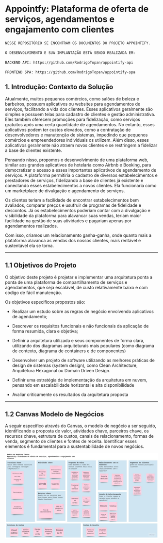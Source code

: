 # Appointfy: Plataforma de oferta de serviços, agendamentos e engajamento com clientes

```
NESSE REPOSITÓRIO SE ENCONTRAM OS DOCUMENTOS DO PROJETO APPOINTIFY.

O DESENVOLVIMENTO E SUA IMPLANTAÇÃO ESTÁ SENDO REALIZADA EM:

BACKEND API: https://github.com/RodrigoTopan/appointify-api

FRONTEND SPA: https://github.com/RodrigoTopan/appointify-spa

```

## 1. Introdução: Contexto da Solução 

Atualmente, muitos pequenos comércios, como salões de beleza e barbeiros, possuem aplicativos ou websites para agendamentos de serviços, facilitando a vida dos clientes. Esses aplicativos geralmente são simples e possuem telas para cadastro de clientes e gestão administrativa. Eles também oferecem promoções para fidelização, como serviços gratuitos após uma certa quantidade de agendamentos. No entanto, esses aplicativos podem ter custos elevados, como a contratação de desenvolvedores e manutenção de sistemas, impedindo que pequenos comércios e empreendedores individuais os utilizem. Além disso, esses aplicativos geralmente não atraem novos clientes e se restringem a fidelizar a base de clientes existente. 

Pensando nisso, propomos o desenvolvimento de uma plataforma web, similar aos grandes aplicativos de hotelaria como Airbnb e Booking, para democratizar o acesso a esses importantes aplicativos de agendamento de serviços. A plataforma permitiria o cadastro de diversos estabelecimentos e prestadores de serviços, fidelizando a base de clientes já existente e conectando esses estabelecimentos a novos clientes. Ela funcionaria como um marketplace de divulgação e agendamento de serviços.  

Os clientes teriam a facilidade de encontrar estabelecimentos bem avaliados, comparar preços e usufruir de programas de fidelidade e descontos. Já os estabelecimentos poderiam contar com a divulgação e visibilidade da plataforma para alavancar suas vendas, teriam maior facilidade na gestão de suas atividades e pagariam apenas por agendamentos realizados.  

Com isso, criamos um relacionamento ganha-ganha, onde quanto mais a plataforma alavanca as vendas dos nossos clientes, mais rentável e sustentável ela se torna. 

---

## 1.1 Objetivos do Projeto 

O objetivo deste projeto é projetar e implementar uma arquitetura ponta a ponta de uma plataforma de compartilhamento de serviços e agendamentos, que seja escalável, de custo relativamente baixo e com código de fácil manutenção. 

Os objetivos específicos propostos são: 

* Realizar um estudo sobre as regras de negócio envolvendo aplicativos de agendamento; 

* Descrever os requisitos funcionais e não funcionais da aplicação de forma resumida, clara e objetiva; 

* Definir a arquitetura utilizada e seus componentes de forma clara, utilizando dos diagramas arquiteturais mais populares (como diagrama de contexto, diagrama de containers e de componentes) 

* Desenvolver um projeto de software utilizando as melhores práticas de design de sistemas (system design), como Clean Architecture, Arquitetura Hexagonal ou Domain Driven Design.  

* Definir uma estratégia de implementação da arquitetura em nuvem, pensando em escalabilidade horizontal e alta disponibilidade 

* Avaliar criticamente os resultados da arquitetura proposta 


---

## 1.2 Canvas Modelo de Negócios 

A seguir especifico através do Canvas, o modelo de negócio a ser seguido, identificando a proposta de valor, atividades chave, parceiros chave, os recursos chave, estrutura de custos, canais de relacionamento, formas de venda, segmento de clientes e fontes de receita. Identificar esses elementos é fundamental para a sustentabilidade de novos negócios. 

![image](https://github.com/RodrigoTopan/appointify/blob/master/docs/Canvas.jpg?raw=true)
